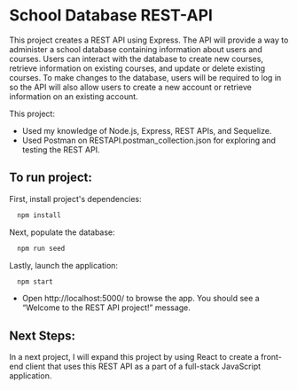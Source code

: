 # School Database REST-API
 
This project creates a REST API using Express. The API will provide a way to administer a school database containing information about users and courses. Users can interact with the database to create new courses, retrieve information on existing courses, and update or delete existing courses. To make changes to the database, users will be required to log in so the API will also allow users to create a new account or retrieve information on an existing account.

This project:
* Used my knowledge of Node.js, Express, REST APIs, and Sequelize. 
* Used Postman on RESTAPI.postman_collection.json for exploring and testing the REST API. 

## To run project:
First, install project's dependencies:

```bash
  npm install
```
Next, populate the database:

```bash
  npm run seed
```
Lastly, launch the application:

```bash
  npm start
```
* Open http://localhost:5000/ to browse the app. You should see a “Welcome to the REST API project!” message.

## Next Steps:
In a next project, I will expand this project by using React to create a front-end client that uses this REST API as a part of a full-stack JavaScript application.